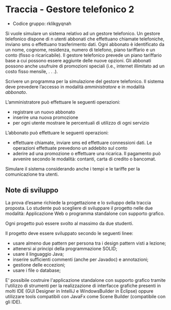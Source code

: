 # Traccia - Gestore telefonico 2

* Codice gruppo: rklikgyqnah

Si vuole simulare un sistema relativo ad un gestore telefonico. Un gestore telefonico dispone di n utenti abbonati che effettuano chiamate telefoniche, inviano sms o effettuano
trasferimento dati. Ogni abbonato è identificato da un nome, cognome, residenza, numero di telefono, piano tariffario e un conto (fisso o ricaricabile).
Il gestore telefonico prevede un piano tariffario base a cui possono essere aggiunte delle nuove opzioni. Gli abbonati possono anche usufruire di promozioni speciali (i.e., internet
illimitato ad un costo fisso mensile, . . .).

Scrivere un programma per la simulazione del gestore telefonico. Il sistema deve prevedere l’accesso in modalità _amministratore_ e in modalità _abbonato_.

L’amministratore può effettuare le seguenti operazioni:
* registrare un nuovo abbonato
* inserire una nuova promozione
* per ogni utente mostrare le percentuali di utilizzo di ogni servizio

L’abbonato può effettuare le seguenti operazioni:
* effettuare chiamate, inviare sms ed effettuare connessioni dati. Le operazioni effettuate prevedono un addebito sul conto
* aderire ad una promozione o effettuare una ricarica. Il pagamento può avvenire secondo le modalità: contanti, carta di credito o bancomat.

Simulare il sistema considerando anche i tempi e le tariffe per la comunicazione tra utenti.

## Note di sviluppo
La prova d’esame richiede la progettazione e lo sviluppo della traccia proposta. Lo studente può scegliere di sviluppare il progetto nelle due modalità: Applicazione Web o programma
standalone con supporto grafico.

Ogni progetto può essere svolto al massimo da due studenti.

Il progetto deve essere sviluppato secondo le seguenti linee:
* usare almeno due pattern per persona tra i design pattern visti a lezione;
* attenersi ai principi della programmazione SOLID;
* usare il linguaggio Java;
* inserire sufficienti commenti (anche per Javadoc) e annotazioni;
* gestione delle eccezioni;
* usare i file o database;

E' possibile costruire l'applicazione standalone con supporto grafico tramite l'utilizzo di strumenti per la realizzazione di interfacce grafiche presenti in molti IDE (GUI Designer in IntelliJ e
WindowsBuilder in Eclipse) oppure utilizzare tools compatibili con JavaFx come Scene Builder (compatibile con gli IDE).
